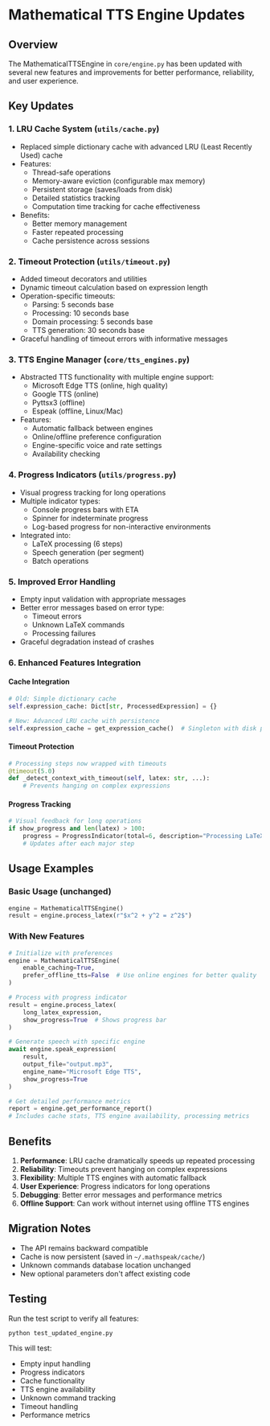 # Mathematical TTS Engine Updates

## Overview
The MathematicalTTSEngine in `core/engine.py` has been updated with several new features and improvements for better performance, reliability, and user experience.

## Key Updates

### 1. **LRU Cache System** (`utils/cache.py`)
- Replaced simple dictionary cache with advanced LRU (Least Recently Used) cache
- Features:
  - Thread-safe operations
  - Memory-aware eviction (configurable max memory)
  - Persistent storage (saves/loads from disk)
  - Detailed statistics tracking
  - Computation time tracking for cache effectiveness
- Benefits:
  - Better memory management
  - Faster repeated processing
  - Cache persistence across sessions

### 2. **Timeout Protection** (`utils/timeout.py`)
- Added timeout decorators and utilities
- Dynamic timeout calculation based on expression length
- Operation-specific timeouts:
  - Parsing: 5 seconds base
  - Processing: 10 seconds base
  - Domain processing: 5 seconds base
  - TTS generation: 30 seconds base
- Graceful handling of timeout errors with informative messages

### 3. **TTS Engine Manager** (`core/tts_engines.py`)
- Abstracted TTS functionality with multiple engine support:
  - Microsoft Edge TTS (online, high quality)
  - Google TTS (online)
  - Pyttsx3 (offline)
  - Espeak (offline, Linux/Mac)
- Features:
  - Automatic fallback between engines
  - Online/offline preference configuration
  - Engine-specific voice and rate settings
  - Availability checking

### 4. **Progress Indicators** (`utils/progress.py`)
- Visual progress tracking for long operations
- Multiple indicator types:
  - Console progress bars with ETA
  - Spinner for indeterminate progress
  - Log-based progress for non-interactive environments
- Integrated into:
  - LaTeX processing (6 steps)
  - Speech generation (per segment)
  - Batch operations

### 5. **Improved Error Handling**
- Empty input validation with appropriate messages
- Better error messages based on error type:
  - Timeout errors
  - Unknown LaTeX commands
  - Processing failures
- Graceful degradation instead of crashes

### 6. **Enhanced Features Integration**

#### Cache Integration
```python
# Old: Simple dictionary cache
self.expression_cache: Dict[str, ProcessedExpression] = {}

# New: Advanced LRU cache with persistence
self.expression_cache = get_expression_cache()  # Singleton with disk persistence
```

#### Timeout Protection
```python
# Processing steps now wrapped with timeouts
@timeout(5.0)
def _detect_context_with_timeout(self, latex: str, ...):
    # Prevents hanging on complex expressions
```

#### Progress Tracking
```python
# Visual feedback for long operations
if show_progress and len(latex) > 100:
    progress = ProgressIndicator(total=6, description="Processing LaTeX")
    # Updates after each major step
```

## Usage Examples

### Basic Usage (unchanged)
```python
engine = MathematicalTTSEngine()
result = engine.process_latex(r"$x^2 + y^2 = z^2$")
```

### With New Features
```python
# Initialize with preferences
engine = MathematicalTTSEngine(
    enable_caching=True,
    prefer_offline_tts=False  # Use online engines for better quality
)

# Process with progress indicator
result = engine.process_latex(
    long_latex_expression,
    show_progress=True  # Shows progress bar
)

# Generate speech with specific engine
await engine.speak_expression(
    result,
    output_file="output.mp3",
    engine_name="Microsoft Edge TTS",
    show_progress=True
)

# Get detailed performance metrics
report = engine.get_performance_report()
# Includes cache stats, TTS engine availability, processing metrics
```

## Benefits

1. **Performance**: LRU cache dramatically speeds up repeated processing
2. **Reliability**: Timeouts prevent hanging on complex expressions
3. **Flexibility**: Multiple TTS engines with automatic fallback
4. **User Experience**: Progress indicators for long operations
5. **Debugging**: Better error messages and performance metrics
6. **Offline Support**: Can work without internet using offline TTS engines

## Migration Notes

- The API remains backward compatible
- Cache is now persistent (saved in `~/.mathspeak/cache/`)
- Unknown commands database location unchanged
- New optional parameters don't affect existing code

## Testing

Run the test script to verify all features:
```bash
python test_updated_engine.py
```

This will test:
- Empty input handling
- Progress indicators
- Cache functionality
- TTS engine availability
- Unknown command tracking
- Timeout handling
- Performance metrics